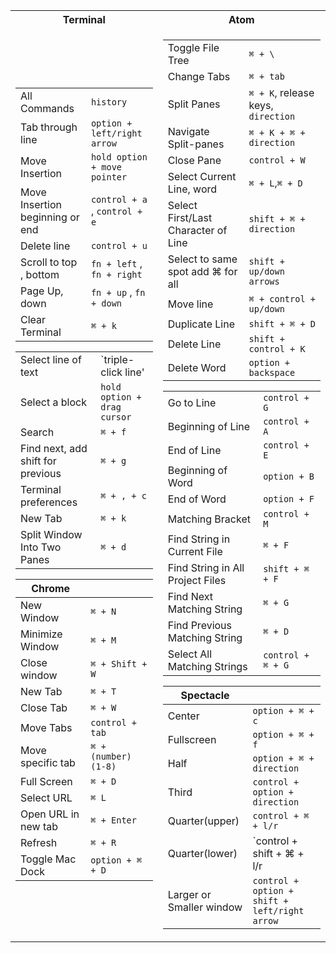 <table>
<tr><th>Terminal</th><th>Atom</th></tr>
<tr><td>

|||
|--|--|
|All Commands|`history`|
|Tab through line|`option + left/right arrow`|
|Move Insertion|`hold option + move pointer`|
|Move Insertion beginning or end|`control + a` , `control + e`|
|Delete line|`control + u`|
|Scroll to top , bottom|`fn + left` , `fn + right`|
|Page Up, down|`fn + up` , `fn + down`|
|Clear Terminal|`⌘ + k`|

|||
|--|--|
|Select line of text|`triple-click line'|
|Select a block|`hold option + drag cursor`|
|Search|`⌘ + f`|
|Find next, add shift for previous|`⌘ + g`|
|Terminal preferences|`⌘ + , + c`|
|New Tab|`⌘ + k`|
|Split Window Into Two Panes|`⌘ + d`|

|Chrome||
|--|--|
|New Window|`⌘ + N`|
|Minimize Window|`⌘ + M`|
|Close window	|`⌘ + Shift + W`|
|New Tab|`⌘ + T`|
|Close Tab|`⌘ + W`|
|Move Tabs|`control + tab`|
|Move specific tab|`⌘ + (number) (1-8)`|
|Full Screen|`⌘ + D`|
|Select URL|`⌘ L`|
|Open URL in new tab|`⌘ + Enter`|
|Refresh| `⌘ + R`|
|Toggle Mac Dock|`option + ⌘ + D`|


</td><td>

|||
|--|--|
|Toggle File Tree|`⌘ + \` |
|Change Tabs|`⌘ + tab`|
|Split Panes|`⌘ + K`, release keys, `direction`|
|Navigate Split-panes‎‎|`⌘ + K + ⌘ + direction`|
|Close Pane|`control + W`|
|Select Current Line, word|`⌘ + L`,`⌘ + D`|
|Select First/Last Character of Line|`shift + ⌘ + direction`|
|Select to same spot add ⌘ for all|`shift + up/down arrows`|
|Move line|`⌘ + control + up/down`|
|Duplicate Line|`shift + ⌘ + D`|
|Delete Line|`shift + control + K`|
|Delete Word|`option + backspace`|


|||
|--|--|
|Go to Line|`control + G`|
|Beginning of Line|`control + A`|
|End of Line| `control + E`|
|Beginning of Word|`option + B`|
|End of Word|`option + F`|
|Matching Bracket|`control + M`|
|Find String in Current File|`⌘ + F`|
|Find String in All Project Files|`shift + ⌘ + F`|
|Find Next Matching String|`⌘ + G`|
|Find Previous Matching String|`⌘ + D`|
|Select All Matching Strings|`control + ⌘ + G`|


|Spectacle||
|--|--|
|Center|`option + ⌘ + c`|
|Fullscreen|`option + ⌘ + f`|
|Half|`option + ⌘ + direction`|
|Third|`control + option + direction`|
|Quarter(upper)|`control + ⌘ + l/r`|
|Quarter(lower)|`control + shift + ⌘ + l/r|
|Larger or Smaller window|`control + option + shift + left/right arrow`|

</td></tr> </table>
